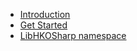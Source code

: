 * [Introduction](/en-uk)
* [Get Started](get-started)
* [LibHKOSharp namespace](LibHKOSharp_namespace/)

